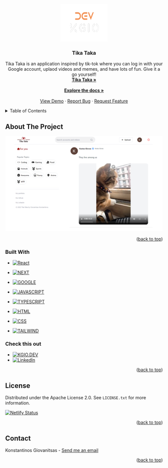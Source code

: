 <div id="top"></div>

<!-- PROJECT LOGO -->
<br />
<div align="center">
  <a href="https://github.com/KonsGio/Tika-Taka">
    <img src="public/icon.png" alt="Logo" width="150" height="120">
  </a>

<h3 align="center">Tika Taka</h3>

  <p align="center">
    Tika Taka is an application inspired by tik-tok where you can log in with your Google account, uplaod videos and memes, and have lots of fun. Give it a go yourself!
    <br />
    <a href="https://tika-taka.netlify.app"><strong>Tika Taka »</strong></a>
    <br />
    <br />
    <a href="https://github.com/KonsGio/Tika-Taka"><strong>Explore the docs »</strong></a>
    <br />
    <br />
    <a href="https://tika-taka.netlify.app">View Demo</a>
    ·
    <a href="https://github.com/KonsGio/Tika-Taka/issues">Report Bug</a>
    ·
    <a href="https://github.com/KonsGio/Tika-Taka/issues">Request Feature</a>
  </p>
</div>



<!-- TABLE OF CONTENTS -->
<details>
  <summary>Table of Contents</summary>
  <ol>
    <li>
      <a href="#about-the-project">About The Project</a>
      <ul>
        <li><a href="#built-with">Built With</a></li>
           <li><a href="#check-this-out">Check this out</a></li>
      </ul>
    </li>
    <li><a href="#license">License</a></li>
    <li><a href="#contact">Contact</a></li>
  </ol>
</details>



<!-- ABOUT THE PROJECT -->
## About The Project

[![Tika Taka][product-screenshot]](https://tika-taka.netlify.app)

<p align="right">(<a href="#top">back to top</a>)</p>



### Built With

* [![React][React.js]][React-url]
* [![NEXT][Next.js]][NEXT-url]
* [![GOOGLE][GOOGLE]][GOOGLE-url]
* [![JAVASCRIPT][JAVASCRIPT]][JAVASCRIPT-url]

* [![TYPESCRIPT][TYPESCRIPT]][TYPESCRIPT-url]
* [![HTML][HTML]][HTML-url]
* [![CSS][CSS]][CSS-url]
* [![TAILWIND][TAILWIND]][TAILWIND-url]


### Check this out

* [![KGIO.DEV][SITE]][SITE-url]
* [![LinkedIn][linkedin-shield]][linkedin-url]


<p align="right">(<a href="#top">back to top</a>)</p>



<!-- LICENSE -->
## License

Distributed under the Apache License 2.0. See `LICENSE.txt` for more information.

[![Netlify Status](https://api.netlify.com/api/v1/badges/28451b73-2e42-4b46-ba80-76413e82c66b/deploy-status)](https://app.netlify.com/sites/tika-taka/deploys)


<p align="right">(<a href="#top">back to top</a>)</p>



<!-- CONTACT -->
## Contact

Konstantinos Giovanitsas - <a href="mailto:konstantinos.giovanitsas@yahoo.com">Send me an email</a>


<p align="right">(<a href="#top">back to top</a>)</p>


<!-- MARKDOWN LINKS & IMAGES -->
<!-- https://www.markdownguide.org/basic-syntax/#reference-style-links -->
[linkedin-shield]: https://img.shields.io/badge/-LinkedIn-black.svg?style=for-the-badge&logo=linkedin&colorB=555
[linkedin-url]: https://www.linkedin.com/in/konstantinos-giovanitsas-10b511150/
[product-screenshot]: public/tikataka.png
[React.js]: https://img.shields.io/badge/React.js-20232A?style=for-the-badge&logo=react&logoColor=61DAFB
[React-url]: https://reactjs.org/
[NEXT.js]: https://img.shields.io/badge/Next.js-black?style=for-the-badge&logo=next.js&logoColor=white
[NEXT-url]: https://nextjs.org
[SITE]: https://img.shields.io/badge/kgio.dev-0A0A0A?style=for-the-badge&logo=dev.to&logoColor=white
[SITE-url]: https://www.kgio.dev
[TYPESCRIPT]: https://img.shields.io/badge/TypeScript-F7DF1E?style=for-the-badge&logo=typescript&logoColor=black
[TYPESCRIPT-url]: https://www.typescriptlang.org
[TAILWIND]: https://img.shields.io/badge/Tailwind-334FCE?style=for-the-badge&logo=tailwindcss&logoColor=white
[TAILWIND-url]: https://tailwindcss.com
[HTML]: https://img.shields.io/badge/HTML5-E34F26?style=for-the-badge&logo=html5&logoColor=white
[HTML-url]: https://devdocs.io/html/
[JAVASCRIPT]: https://img.shields.io/badge/JavaScript-239120?style=for-the-badge&logo=javascript&logoColor=black
[JAVASCRIPT-url]: https://www.javascript.com
[CSS]: https://img.shields.io/badge/CSS3-1572B6?style=for-the-badge&logo=css3&logoColor=white
[CSS-url]: https://www.css-com.com
[GOOGLE]: https://img.shields.io/badge/Console-D14836?style=for-the-badge&logo=google-cloud&logoColor=white
[GOOGLE-url]: https://console.cloud.google.com/welcome



